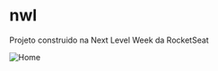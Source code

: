 # nwl
Projeto construido na Next Level Week da RocketSeat

![Home](https://raw.github.com/leonardomundims/nwl/master/screenshot/home.png)
